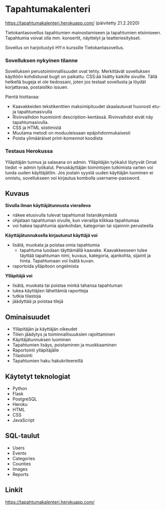# Tapahtumakalenteri

https://tapahtumakalenteri.herokuapp.com/ (päivitetty 21.2.2020)

Tietokantasovellus tapahtumien mainostamiseen ja tapahtumien etsimiseen. Tapahtumia voivat olla mm. konsertit, näyttelyt ja teatteriesitykset.

Sovellus on harjoitustyö HY:n kurssille Tietokantasovellus.

### Sovelluksen nykyinen tilanne 

Sovelluksen perustoiminnallisuudet ovat tehty. Merkittävät sovelluksen käyttöön kohdistuvat bugit on paikattu. CSS:ää lisätty kaikille sivuille. Tällä hetkellä bugeja ei ole tiedossani, joten jos testaat sovellusta ja löydät korjattavaa, postaisitko issuen.

Pientä hiottavaa:
- Kaavakkeiden tekstikenttien maksimipituudet skaalautuvat huonosti etu- ja tapahtumasivulla
- Rivinvaihdon huomiointi description-kentässä. Rivinvaihdot eivät näy tapahtumasivulla.
- CSS ja HTML siistimistä
- Muutama metodi on moduuleissaan epäjohdonmukaisesti
- Poista ylimääräiset print-komennot koodista
 
 ### Testaus Herokussa
    
Ylläpitäjän tunnus ja salasana on admin. Ylläpitäjän työkalut löytyvät Omat tiedot -> admin työkalut. Peruskäyttäjän toimintojen tutkimista varten voi luoda uuden käyttäjätilin. Jos jostain syystä uuden käyttäjän luominen ei onnistu, sovellukseen voi kirjautua kombolla username-password.

## Kuvaus
  
  **Sivulla ilman käyttäjätunnusta vieraileva**
  - näkee etusivulla tulevat tapahtumat listanäkymästä
  - ohjataan tapahtuman sivulle, kun vierailija klikkaa tapahtumaa
  - voi hakea tapahtumia ajankohdan, kategorian tai sijainnin perusteella
  
  **Käyttäjätunnuksella kirjautunut käyttäjä voi**
  - lisätä, muokata ja poistaa omia tapahtumia
    - tapahtuma luodaan täyttämällä kaavake. Kaavakkeeseen tulee täyttää tapahtuman nimi, kuvaus, kategoria, ajankohta, sijainti ja hinta. Tapahtumaan voi lisätä kuvan.
  - raportoida ylläpitoon ongelmista
  
  **Ylläpitäjä voi**
  - lisätä, muokata tai poistaa minkä tahansa tapahtuman
  - lukea käyttäjien lähettämiä raportteja
  - tutkia tilastoja
  - jäädyttää ja poistaa tilejä

## Ominaisuudet
  - Ylläpitäjän ja käyttäjän oikeudet
  - Tilien jäädytys ja toiminnallisuuksien rajoittaminen
  - Käyttäjätunnuksen luominen
  - Tapahtumien lisäys, poistaminen ja muokkaaminen
  - Raportointi ylläpitäjälle
  - Tilastointi
  - Tapahtumien haku hakukriteereillä

## Käytetyt teknologiat
* Python
* Flask
* PostgreSQL
* Heroku
* HTML
* CSS
* JavaScript

## SQL-taulut
* Users
* Events
* Categories
* Counties
* Images
* Reports

## Linkit
https://tapahtumakalenteri.herokuapp.com/